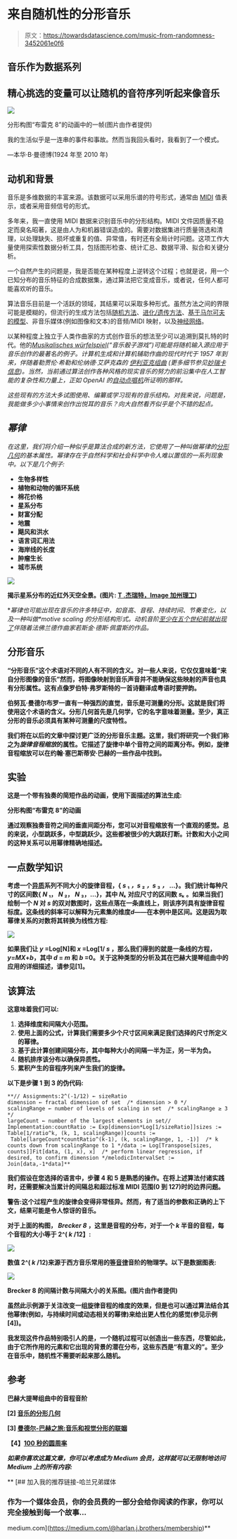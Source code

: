 # 来自随机性的分形音乐

> 原文：<https://towardsdatascience.com/music-from-randomness-3452061e0f6>

## 音乐作为数据系列

## 精心挑选的变量可以让随机的音符序列听起来像音乐

![](img/b8a9ea99ab10d7390b25c590462439ee.png)

分形构图“布雷克 8”的动画中的一帧(图片由作者提供)

我的生活似乎是一连串的事件和事故。然而当我回头看时，我看到了一个模式。

―本华·B·曼德博(1924 年至 2010 年)

## 动机和背景

音乐是多维数据的丰富来源。该数据可以采用乐谱的符号形式，通常由 [MIDI](https://cecm.indiana.edu/361/midi.html#:~:text=) 值表示，或者采用音频信号的形式。

多年来，我一直使用 MIDI 数据来识别音乐中的分形结构。MIDI 文件因质量不稳定而臭名昭著，这是由人为和机器错误造成的。需要对数据集进行质量筛选和清理，以处理缺失、损坏或重复的值、异常值，有时还有全局计时问题。这项工作大量使用探索性数据分析工具，包括图形检查、统计汇总、数据平滑、拟合和关键分析。

一个自然产生的问题是，我是否能在某种程度上逆转这个过程；也就是说，用一个已知分布的音乐特征的合成数据集，通过算法把它变成音乐，或者说，任何人都可能喜欢听的音乐。

算法音乐目前是一个活跃的领域，其结果可以采取多种形式。虽然方法之间的界限可能是模糊的，但流行的生成方法包括[随机方法](https://www.masterclass.com/articles/aleatoric-music-explained)、[进化/遗传方法](https://en.wikipedia.org/wiki/Evolutionary_music)、[基于马尔可夫的模型](/markov-chain-for-music-generation-932ea8a88305)、非音乐媒体(例如图像和文本)的音频/MIDI 映射，以及[神经网络](https://openai.com/blog/musenet/)。

以某种程度上独立于人类作曲家的方式创作音乐的想法至少可以追溯到莫扎特的时代。他的[*Musikalisches würfelspiel*](https://gbrachetta.github.io/Musical-Dice/)*(“音乐骰子游戏”)可能是将随机输入源应用于音乐创作的最著名的例子。计算机生成和计算机辅助作曲的现代时代于 1957 年到来，伴随着勒贾伦·希勒和伦纳德·艾萨克森的 [*伊利亚克组曲*](http://www.personal.psu.edu/meb26/INART55/illiac_suite.html#) (更多细节参见[妙瑞卡信息](https://www.musicainformatica.org/topics/illiac-suite.php))。当然，当前通过算法创作各种风格的现实音乐的努力的前沿集中在人工智能的复杂性和力量上，正如 OpenAI 的[自动点唱机](https://openai.com/blog/jukebox/)所证明的那样。*

*这些现有的方法大多试图使用、编纂或学习现有的音乐结构。对我来说，问题是，我能做多少小事情来创作出悦耳的音乐？向大自然看齐似乎是个不错的起点。*

## *幂律*

*在这里，我们将介绍一种似乎是算法合成的新方法，它使用了一种叫做[](https://www.youtube.com/watch?v=7jUp1rR-Q4I)*幂律的[分形几何](https://users.math.yale.edu/public_html/People/frame/Fractals/)的基本属性。幂律存在于自然科学和社会科学中令人难以置信的一系列现象中。以下是几个例子:**

*   **生物多样性**
*   **植物和动物的循环系统**
*   **棉花价格**
*   **星系分布**
*   **财富分配**
*   **地震**
*   **飓风和洪水**
*   **语言词汇用法**
*   **海岸线的长度**
*   **肿瘤生长**
*   **城市系统**

**![](img/9269702bfa847127a1d62d5a20ceab72.png)**

**揭示星系分布的近红外天空全景。(图片: [T .杰瑞特，Image 加州理工](https://wise2.ipac.caltech.edu/staff/jarrett/papers/LSS/XSCz_allsky.html))**

**幂律也可能出现在音乐的许多特征中，如音高、音程、持续时间、节奏变化，以及一种叫做*motive scaling 的分形结构形式。*动机音阶[至少在五个世纪前就出现了](https://medium.com/@harlan.j.brothers/the-dawn-of-fractal-music-b7be801477a9)伴随着法佛兰德作曲家若斯金·德斯·佩雷斯的作品。**

## **分形音乐**

**“分形音乐”这个术语对不同的人有不同的含义。对一些人来说，它仅仅意味着“来自分形图像的音乐”然而，将图像映射到音乐声音并不能确保这些映射的声音也具有分形属性。这有点像罗伯特·弗罗斯特的一首诗翻译成粤语时要押韵。**

**伯努瓦·曼德尔布罗一直有一种强烈的直觉，音乐是可测量的分形。这就是我们将使用这个术语的含义。分形几何首先是几何学，它的名字意味着测量。至少，真正分形的音乐必须具有某种可测量的尺度特性。**

**我们将在以后的文章中探讨更广泛的分形音乐主题。这里，我们将研究一个我们称之为*旋律音程缩放*的属性。它描述了旋律中单个音符之间的距离分布。例如，旋律音程缩放可以在约翰·塞巴斯蒂安·巴赫的一些作品中找到。**

## **实验**

**这是一个带有独奏的简短作品的动画，使用下面描述的算法生成:**

**分形构图“布雷克 8”的动画**

**通过观察独奏音符之间的垂直间距分布，您可以对音程缩放有一个直观的感觉。总的来说，小型跳跃多，中型跳跃少。这些都被很少的大跳跃打断。计数和大小之间的这种关系可以用幂律精确地描述。**

## **一点数学知识**

**考虑一个[异质](https://statisticsbyjim.com/basics/heterogeneity/)系列不同大小的旋律音程，{ *s* ₁ *，s* ₂ *，s* ₃ *，* …}。我们统计每种尺寸的区间数{ *N* ₁， *N* ₂， *N* ₃，…}，其中 *Nₖ* 对应尺寸的区间数 *sₖ* 。如果当我们绘制一个 *N* 对 *s* 的双对数图时，这些点落在一条直线上，则该序列具有旋律音程标度。这条线的斜率可以解释为元素集的维度*d*——在本例中是区间。这是因为取幂律关系的对数将其转换为线性方程:**

**![](img/a17ba0035d26ced7637e5bd600481fdf.png)**

**如果我们让 *y* =Log[N]和 *x* =Log[1/ *s* ，那么我们得到的就是一条线的方程，*y*=*MX*+*b*，其中 *d* = *m* 和 *b* =0。关于这种类型的分析及其在巴赫大提琴组曲中的应用的详细描述，请参见[1]。**

## **该算法**

**这意味着我们可以:**

1.  **选择维度和间隔大小范围。**
2.  **使用上面的公式，计算我们需要多少个尺寸区间来满足我们选择的尺寸所定义的幂律。**
3.  **基于此计算创建间隔分布，其中每种大小的间隔一半为正，另一半为负。**
4.  **随机排序该分布以确保异质性。**
5.  **累积产生的音程序列来产生我们的旋律。**

**以下是步骤 1 到 3 的伪代码:**

```
**// Assignments:2^(-1/12) ← sizeRatio
dimension ← fractal dimension of set  /* dimension > 0 */
scalingRange ← number of levels of scaling in set  /* scalingRange ≥ 3 */
largeCount ← number of the largest elements in set// Implementation:countRatio := Exp[dimension*Log[1/sizeRatio]]sizes := Table[1/ratio^k, (k, 1, scalingRange)]counts := 
 Table[largeCount*countRatio^(k-1), (k, scalingRange, 1, -1)]  /* k counts down from scalingRange to 1 */data := Log[Transpose[sizes, counts]]Fit[data, (1, x), x]  /* perform linear regression, if desired, to confirm dimension */melodicIntervalSet := Join[data,-1*data]**
```

**我们假设在您选择的语言中，步骤 4 和 5 是熟悉的操作。在将上述算法付诸实践时，还需要解决当累计的间隔总和超过标准 MIDI 范围(0 到 127)时的边界问题。**

****警告**:这个过程产生的旋律会变得非常怪异。然而，有了适当的参数和正确的上下文，结果可能是令人惊讶的音乐。**

**对于上面的构图， *Brecker 8* ，这里是音程的分布，对于一个 *k* 半音的音程，每个音程的大小等于 2^( *k* /12】:**

**![](img/ea99df3b150fac2ae466ce1a21c2aa3e.png)**

**数值 2^( *k* /12)来源于西方音乐常用的[等音律](https://www.wikiwand.com/en/12_equal_temperament)音阶的物理学。以下是数据图表:**

**![](img/34432ed3cb569b919942073d36f02ba4.png)**

**Brecker 8 的间隔计数与间隔大小的关系图。(图片由作者提供)**

**虽然此示例源于关注改变一组旋律音程的维度的效果，但是也可以通过算法结合其他幂律(例如，与持续时间或动态相关的幂律)来给出更人性化的感觉(参见示例[4])。**

**我发现这件作品特别吸引人的是，一个随机过程可以创造出一些东西，尽管如此，由于它所作用的元素和它出现的背景的潜在分布，这些东西是“有意义的”。至少在音乐中，随机性不需要听起来那么随机。**

## **参考**

**巴赫大提琴组曲中的音程音阶**

**[2] [音乐的分形几何](https://www.pnas.org/doi/abs/10.1073/pnas.87.3.938)**

**[3] [曼德尔-巴赫之旅:音乐和视觉分形的联姻](https://www.researchgate.net/publication/52005982_Mandel-Bach_Journey_A_Marriage_of_Musical_and_Visual_Fractals)**

**【4】[100 秒的圆周率](https://www.youtube.com/watch?v=SNpab2PDquw)**

***如果你喜欢这篇文章，你可以考虑成为 Medium 会员，这样就可以无限制地访问 Medium 上的所有内容:***

**[](https://medium.com/@harlan.j.brothers/membership) [## 加入我的推荐链接-哈兰兄弟媒体

### 作为一个媒体会员，你的会员费的一部分会给你阅读的作家，你可以完全接触到每一个故事…

medium.com](https://medium.com/@harlan.j.brothers/membership)**